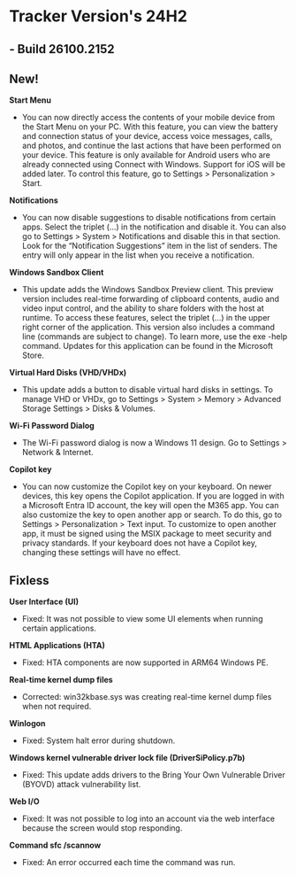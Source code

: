 # Tracker Version's 24H2

## - Build 26100.2152

## New!
**__Start Menu__** 
- You can now directly access the contents of your mobile device from the Start Menu on your PC. With this feature, you can view the battery and connection status of your device, access voice messages, calls, and photos, and continue the last actions that have been performed on your device. This feature is only available for Android users who are already connected using Connect with Windows. Support for iOS will be added later. To control this feature, go to Settings > Personalization > Start.

**__Notifications__** 
- You can now disable suggestions to disable notifications from certain apps. Select the triplet (...) in the notification and disable it. You can also go to Settings > System > Notifications and disable this in that section. Look for the “Notification Suggestions” item in the list of senders. The entry will only appear in the list when you receive a notification.

**__Windows Sandbox Client__**
- This update adds the Windows Sandbox Preview client. This preview version includes real-time forwarding of clipboard contents, audio and video input control, and the ability to share folders with the host at runtime. To access these features, select the triplet (...) in the upper right corner of the application. This version also includes a command line (commands are subject to change). To learn more, use the exe -help command. Updates for this application can be found in the Microsoft Store.

**__Virtual Hard Disks (VHD/VHDx)__**
- This update adds a button to disable virtual hard disks in settings. To manage VHD or VHDx, go to Settings > System > Memory > Advanced Storage Settings > Disks & Volumes.

**__Wi-Fi Password Dialog__**
- The Wi-Fi password dialog is now a Windows 11 design. Go to Settings > Network & Internet.

**__Copilot key__** 
- You can now customize the Copilot key on your keyboard. On newer devices, this key opens the Copilot application. If you are logged in with a Microsoft Entra ID account, the key will open the M365 app. You can also customize the key to open another app or search. To do this, go to Settings > Personalization > Text input. To customize to open another app, it must be signed using the MSIX package to meet security and privacy standards. If your keyboard does not have a Copilot key, changing these settings will have no effect.

## Fixless
**__User Interface (UI)__** 
- Fixed: It was not possible to view some UI elements when running certain applications.

**__HTML Applications (HTA)__** 
- Fixed: HTA components are now supported in ARM64 Windows PE.

**__Real-time kernel dump files__**
- Corrected: win32kbase.sys was creating real-time kernel dump files when not required.

**__Winlogon__** 
- Fixed: System halt error during shutdown.

**__Windows kernel vulnerable driver lock file (DriverSiPolicy.p7b)__** 
- Fixed: This update adds drivers to the Bring Your Own Vulnerable Driver (BYOVD) attack vulnerability list.

**__Web I/O__** 
- Fixed: It was not possible to log into an account via the web interface because the screen would stop responding.

**__Command sfc /scannow__**
- Fixed: An error occurred each time the command was run.
